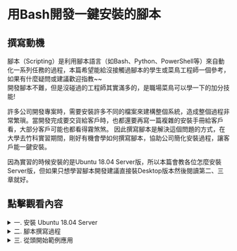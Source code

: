 # 用Bash開發一鍵安裝的腳本

## 撰寫動機
腳本（Scripting）是利用腳本語言（如Bash、Python、PowerShell等）來自動化一系列任務的過程，本篇希望能給沒接觸過腳本的學生或菜鳥工程師一個參考，如果有什麼疑問或建議歡迎指教~~  
開發腳本不難，但是沒碰過的工程師其實滿多的，是職場菜鳥可以學一下的加分技能!

許多公司開發專案時，需要安裝許多不同的檔案來建構整個系統，造成整個過程非常繁瑣。當開發完成要交貨給客戶時，也都還要再寫一篇複雜的安裝手冊給客戶看，大部分客戶可能也都看得霧煞煞。
因此撰寫腳本是解決這個問題的方式，在大學去竹科實習期間，剛好有機會學如何撰寫腳本，協助公司簡化安裝過程，讓客戶能一鍵安裝。

因為實習的時候安裝的是Ubuntu 18.04 Server版，所以本篇會教各位怎麼安裝Server版，但如果只想學習腳本開發建議直接裝Desktop版本然後閱讀第二、三章就好。

## 點擊觀看內容
<details>
<summary>一. 安裝 Ubuntu 18.04 Server</summary>

**安裝步驟：**
1. 前往 [Ubuntu 下載 ISO 檔](https://releases.ubuntu.com/18.04/)
      ![安裝步驟](readme%20image/圖片2.png)
   
2. 使用 [Rufus](https://rufus.ie/zh_TW/) 製作 Ubuntu 開機碟，可以參考 [PYDOING 大大的教學影片](https://www.youtube.com/watch?v=i7Uee78td-s)，下圖是製作完成後開機碟的樣子。  
   開機碟（或Live USB）是指一個可啟動ubuntu的USB隨身碟，一般Desktop版燒錄完打開會是Ubuntu試用版的桌面，可以拿來安裝正式的Ubuntu或修復系統等等。
   
   Server版打開則是直接進入安裝介面，如下圖所示。  
   ![開機碟完成](readme%20image/圖片3.png)  
   ![Desktop版與Server版](readme%20image/圖片4.png)

3. 燒錄完成後變可重新開機，開機時狂按各家廠牌設定的BIOS鍵進入BIOS。  
   (*每台電腦進入bios的按鍵不同，微星是DEL鍵)  
   BIOS是電腦開機第一個被載入的軟體，負責初始化硬體，我們可以在此選擇要用哪個裝置開機。  
   ![補一張啥時進bios](readme%20image/圖片6.png)

4. 選擇使用開機碟裝置來開機，開機後就會進入到安裝介面，這裡基本上就是照著建議裝就好了，只有分割磁碟那裡比較危險要小心不要刪到自己的資料。
   ![補一張磁碟分割](readme%20image/圖片5.jpg)
</details>

<details>
<summary>二. 腳本撰寫過程</summary>

**腳本撰寫經驗談：**
腳本其實就只是一堆Bash指令的集合，如果真的沒在cmd下過指令的初學者可以先看看這篇(補個基礎)。要寫得好不用死背這些東西，寫久自然就會了，重點是要快速精簡、具可讀性、錯誤處理。那麼這三點是什麼意思又該如何執行呢?  

**1.快速精簡：**
編寫指令不難，但是要如何寫得有**效率**呢? 筆者認為第一步是要先**設計並熟悉你的資料夾結構**。假設今天您設計了一套軟體，並且要設計如何讓客戶用簡單的方式安裝，可能的結構範例如下:
![補一張資料夾結構](readme%20image/圖片7.png)  
假設您今天設計了一套軟體，要幫客戶的新電腦安裝您的產品，那你的安裝包就可以設計成這樣，包含Ubuntu GUI安裝資料、顯卡驅動(GPU Driver)、您設計的軟體(System Data)、軟體的相關依賴(System Dependencies)、跟其他幫助系統加速的資料等等，每個資料夾的功能定義都簡潔明瞭，這樣不僅能減少撰寫時檢查路徑的時間，客戶端也方便閱讀。  

再來如何**精簡**呢? 假設有一個腳本，它需要多次進行文件壓縮操作，可能像這樣：
```bash
# 壓縮檔案的代碼重複多次
tar -czvf backup1.tar.gz /path/to/dir1
echo "Backup for dir1 completed."

tar -czvf backup2.tar.gz /path/to/dir2
echo "Backup for dir2 completed."

tar -czvf backup3.tar.gz /path/to/dir3
echo "Backup for dir3 completed."
```

那你就可以將重複的部分改為**函數調用**:
```
#!/bin/bash

# 定義壓縮和打印的函數
compress_and_notify() {
    local filename=$1
    local dir=$2

    tar -czvf "$filename" "$dir"
    echo "Backup for $dir completed."
}

# 調用函數來壓縮不同的目錄
compress_and_notify "backup1.tar.gz" "/path/to/dir1"
compress_and_notify "backup2.tar.gz" "/path/to/dir2"
compress_and_notify "backup3.tar.gz" "/path/to/dir3"
```

再來就是**避免冗長的程式與命名**，腳本的目的應該是簡單的任務自動化，保持每個腳本專注於一個功能，不要讓腳本變得過於複雜。
如果功能變得複雜，也可以考慮將其**拆成多個腳本**，由主腳本去執行多個小型腳本。

**2.具可讀性：**
**適當的註釋**可以幫助客戶端的工程師或維修時，快速讓人理解目的及原理。我自己習慣還會在**開頭寫出每個腳本的解決目標**，例如:  
![補一張腳本目標]  
這樣打開檔案就很清楚的知道這份腳本想達成什麼目的。方便我們可以系統化的畫出流程圖，避免錯誤也加速開發，注意這些小細節，才能寫出高品質的腳本。
</details>

<details>
<summary>三. 從頭開始範例應用</summary>
（此處可以繼續描述腳本撰寫的內容）
</details>


